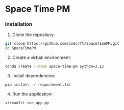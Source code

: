# Space Time PM

### Installation

1. Clone the repository:
```bash
git clone https://github.com/inecrft/SpaceTimePM.git
cd SpaceTimePM
```

2. Create a virtual environment:
```bash
conda create --name space-time-pm python=3.13
```

3. Install dependencies:
```bash
pip install -r requirement.txt
```

4. Run the application:
```bash
streamlit run app.py
```
